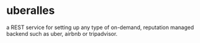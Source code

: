 # uberalles
a REST service for setting up any type of on-demand, reputation managed backend such as uber, airbnb or tripadvisor.
